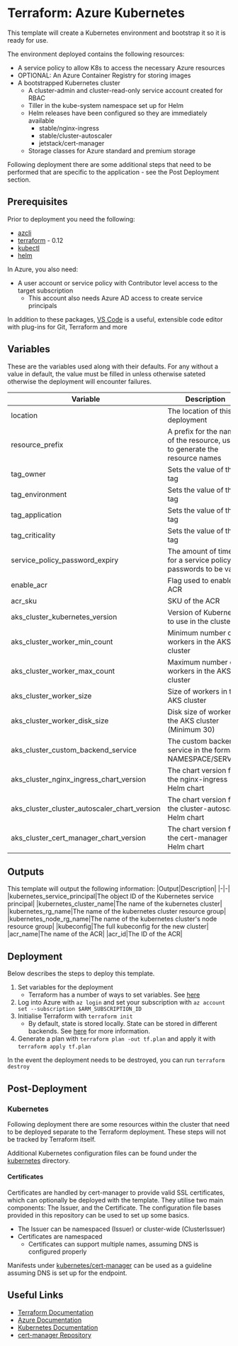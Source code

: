 Terraform: Azure Kubernetes
===========================

This template will create a Kubernetes environment and bootstrap it so it is ready for use.

The environment deployed contains the following resources:
* A service policy to allow K8s to access the necessary Azure resources
* OPTIONAL: An Azure Container Registry for storing images
* A bootstrapped Kubernetes cluster 
  * A cluster-admin and cluster-read-only service account created for RBAC
  * Tiller in the kube-system namespace set up for Helm
  * Helm releases have been configured so they are immediately available
    * stable/nginx-ingress
    * stable/cluster-autoscaler
    * jetstack/cert-manager
  * Storage classes for Azure standard and premium storage

Following deployment there are some additional steps that need to be performed that are specific to the application - see the Post Deployment section.

Prerequisites
-------------

Prior to deployment you need the following:
* [azcli](https://docs.microsoft.com/en-us/cli/azure/install-azure-cli?view=azure-cli-latest)
* [terraform](https://www.terraform.io/) - 0.12
* [kubectl](https://kubernetes.io/docs/tasks/tools/install-kubectl/)
* [helm](https://helm.sh/)

In Azure, you also need:
* A user account or service policy with Contributor level access to the target subscription
    * This account also needs Azure AD access to create service principals

In addition to these packages, [VS Code](https://code.visualstudio.com/) is a useful, extensible code editor with plug-ins for Git, Terraform and more

Variables
---------

These are the variables used along with their defaults. For any without a value in default, the value must be filled in unless otherwise sateted otherwise the deployment will encounter failures.

|Variable|Description|Default|
|-|-|-|
|location|The location of this deployment|UK South|
|resource_prefix|A prefix for the name of the resource, used to generate the resource names|kubernetes|
|tag_owner|Sets the value of this tag|Terraform|
|tag_environment|Sets the value of this tag|Test|
|tag_application|Sets the value of this tag|Kubernetes|
|tag_criticality|Sets the value of this tag|3|
|service_policy_password_expiry|The amount of time for a service policy passwords to be valid|43800h|
|enable_acr|Flag used to enable ACR|true|
|acr_sku|SKU of the ACR|Basic|
|aks_cluster_kubernetes_version|Version of Kubernetes to use in the cluster|[NOT REQUIRED]|
|aks_cluster_worker_min_count|Minimum number of workers in the AKS cluster|1|
|aks_cluster_worker_max_count|Maximum number of workers in the AKS cluster|5|
|aks_cluster_worker_size|Size of workers in the AKS cluster|Standard_B2ms|
|aks_cluster_worker_disk_size|Disk size of workers in the AKS cluster (Minimum 30)|30|
|aks_cluster_custom_backend_service|The custom backend service in the format NAMESPACE/SERVICE|[NOT REQUIRED]|
|aks_cluster_nginx_ingress_chart_version|The chart version for the nginx-ingress Helm chart|1.14.0|
|aks_cluster_cluster_autoscaler_chart_version|The chart version for the cluster-autoscaler Helm chart|3.2.0|
|aks_cluster_cert_manager_chart_version|The chart version for the cert-manager Helm chart|v0.9.1|

Outputs
-------

This template will output the following information:
|Output|Description|
|-|-|
|kubernetes_service_principal|The object ID of the Kubernetes service principal|
|kubernetes_cluster_name|The name of the kubernetes cluster|
|kubernetes_rg_name|The name of the kubernetes cluster resource group|
|kubernetes_node_rg_name|The name of the kubernetes cluster's node resource group|
|kubeconfig|The full kubeconfig for the new cluster|
|acr_name|The name of the ACR|
|acr_id|The ID of the ACR|

Deployment
----------

Below describes the steps to deploy this template.

1. Set variables for the deployment
    * Terraform has a number of ways to set variables. See [here](https://www.terraform.io/docs/configuration/variables.html#assigning-values-to-root-module-variables)
2. Log into Azure with `az login` and set your subscription with `az account set --subscription $ARM_SUBSCRIPTION_ID`
3. Initialise Terraform with `terraform init`
    * By default, state is stored locally. State can be stored in different backends. See [here](https://www.terraform.io/docs/backends/types/index.html) for more information.
4. Generate a plan with `terraform plan -out tf.plan` and apply it with `terraform apply tf.plan`

In the event the deployment needs to be destroyed, you can run `terraform destroy`

Post-Deployment
---------------

### Kubernetes

Following deployment there are some resources within the cluster that need to be deployed separate to the Terraform deployment. These steps will not be tracked by Terraform itself.

Additional Kubernetes configuration files can be found under the [kubernetes](./kubernetes) directory.

#### Certificates

Certificates are handled by cert-manager to provide valid SSL certificates, which can optionally be deployed with the template. They utilise two main components: The Issuer, and the Certificate. The configuration file bases provided in this repository can be used to set up some basics.

* The Issuer can be namespaced (Issuer) or cluster-wide (ClusterIssuer)
* Certificates are namespaced
    * Certificates can support multiple names, assuming DNS is configured properly

Manifests under [kubernetes/cert-manager](./kubernetes/cert-manager) can be used as a guideline assuming DNS is set up for the endpoint.

Useful Links
------------

* [Terraform Documentation](https://www.terraform.io/docs/)
* [Azure Documentation](https://docs.microsoft.com/en-us/azure/)
* [Kubernetes Documentation](https://kubernetes.io/docs/home/)
* [cert-manager Repository](https://github.com/jetstack/cert-manager)